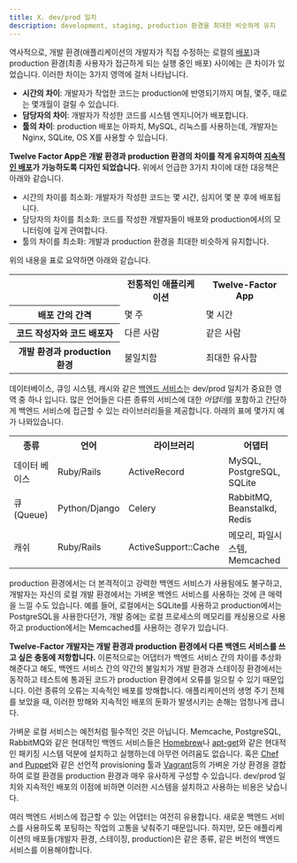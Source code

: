 ```yaml
---
title: X. dev/prod 일치
description: development, staging, production 환경을 최대한 비슷하게 유지
---
```

역사적으로, 개발 환경(애플리케이션의 개발자가 직접 수정하는 로컬의 [배포](./codebase))과 production 환경(최종 사용자가 접근하게 되는 실행 중인 배포) 사이에는 큰 차이가 있었습니다. 이러한 차이는 3가지 영역에 걸처 나타납니다.

* **시간의 차이**: 개발자가 작업한 코드는 production에 반영되기까지 며칠, 몇주, 때로는 몇개월이 걸릴 수 있습니다.
* **담당자의 차이**: 개발자가 작성한 코드를 시스템 엔지니어가 배포합니다.
* **툴의 차이**: production 배포는 아파치, MySQL, 리눅스를 사용하는데, 개발자는 Nginx, SQLite, OS X를 사용할 수 있습니다.

**Twelve Factor App은 개발 환경과 production 환경의 차이를 작게 유지하여 [지속적인 배포](http://avc.com/2011/02/continuous-deployment/)가 가능하도록 디자인 되었습니다.** 위에서 언급한 3가지 차이에 대한 대응책은 아래와 같습니다. 

* 시간의 차이를 최소화: 개발자가 작성한 코드는 몇 시간, 심지어 몇 분 후에 배포됩니다.
* 담당자의 차이를 최소화: 코드를 작성한 개발자들이 배포와 production에서의 모니터링에 깊게 관여합니다.
* 툴의 차이를 최소화: 개발과 production 환경을 최대한 비슷하게 유지합니다. 

위의 내용을 표로 요약하면 아래와 같습니다.

<table>
  <tr>
    <th></th>
    <th>전통적인 애플리케이션</th>
    <th>Twelve-Factor App</th>
  </tr>
  <tr>
    <th>배포 간의 간격</th>
    <td>몇 주</td>
    <td>몇 시간</td>
  </tr>
  <tr>
    <th>코드 작성자와 코드 배포자</th>
    <td>다른 사람</td>
    <td>같은 사람</td>
  </tr>
  <tr>
    <th>개발 환경과 production 환경</th>
    <td>불일치함</td>
    <td>최대한 유사함</td>
  </tr>
</table>


데이터베이스, 큐잉 시스템, 캐시와 같은 [백엔드 서비스](./backing-services)는 dev/prod 일치가 중요한 영역 중 하나 입니다. 많은 언어들은 다른 종류의 서비스에 대한 *어댑터*를 포함하고 간단하게 백엔드 서비스에 접근할 수 있는 라이브러리들을 제공합니다. 아래의 표에 몇가지 예가 나와있습니다. 

<table>
  <tr>
    <th>종류</th>
    <th>언어</th>
    <th>라이브러리</th>
    <th>어댑터</th>
  </tr>
  <tr>
    <td>데이터 베이스</td>
    <td>Ruby/Rails</td>
    <td>ActiveRecord</td>
    <td>MySQL, PostgreSQL, SQLite</td>
  </tr>
  <tr>
    <td>큐(Queue)</td>
    <td>Python/Django</td>
    <td>Celery</td>
    <td>RabbitMQ, Beanstalkd, Redis</td>
  </tr>
  <tr>
    <td>캐쉬</td>
    <td>Ruby/Rails</td>
    <td>ActiveSupport::Cache</td>
    <td>메모리, 파일시스템, Memcached</td>
  </tr>
</table>

production 환경에서는 더 본격적이고 강력한 백엔드 서비스가 사용됨에도 불구하고, 개발자는 자신의 로컬 개발 환경에서는 가벼운 백엔드 서비스를 사용하는 것에 큰 매력을 느낄 수도 있습니다. 예를 들어, 로컬에서는 SQLite를 사용하고 production에서는 PostgreSQL을 사용한다던가, 개발 중에는 로컬 프로세스의 메모리를 캐싱용으로 사용하고 production에서는 Memcached를 사용하는 경우가 있습니다.

**Twelve-Factor 개발자는 개발 환경과 production 환경에서 다른 백엔드 서비스를 쓰고 싶은 충동에 저항합니다.** 이론적으로는 어댑터가 백엔드 서비스 간의 차이를 추상화해준다고 해도, 백엔드 서비스 간의 약간의 불일치가 개발 환경과 스테이징 환경에서는 동작하고 테스트에 통과된 코드가 production 환경에서 오류를 일으킬 수 있기 때문입니다. 이런 종류의 오류는 지속적인 배포를 방해합니다. 애플리케이션의 생명 주기 전체를 보았을 때, 이러한 방해와 지속적인 배포의 둔화가 발생시키는 손해는 엄청나게 큽니다. 

가벼운 로컬 서비스는 예전처럼 필수적인 것은 아닙니다. Memcache, PostgreSQL, RabbitMQ와 같은 현대적인 백엔드 서비스들은 [Homebrew](http://mxcl.github.com/homebrew/)나 [apt-get](https://help.ubuntu.com/community/AptGet/Howto)와 같은 현대적인 패키징 시스템 덕분에 설치하고 실행하는데 아무런 어려움도 없습니다. 혹은 [Chef](http://www.opscode.com/chef/) and [Puppet](http://docs.puppetlabs.com/)와 같은 선언적 provisioning 툴과 [Vagrant](http://vagrantup.com/)등의 가벼운 가상 환경을 결합하여 로컬 환경을 production 환경과 매우 유사하게 구성할 수 있습니다. dev/prod 일치와 지속적인 배포의 이점에 비하면 이러한 시스템을 설치하고 사용하는 비용은 낮습니다.

여러 백엔드 서비스에 접근할 수 있는 어댑터는 여전히 유용합니다. 새로운 백엔드 서비스를 사용하도록 포팅하는 작업의 고통을 낮춰주기 때문입니다. 하지만, 모든 애플리케이션의 배포들(개발자 환경, 스테이징, production)은 같은 종류, 같은 버전의 백엔드 서비스를 이용해야합니다.
